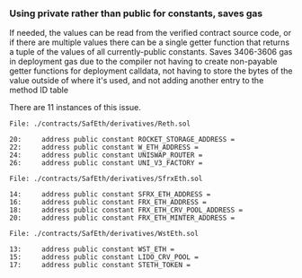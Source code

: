 ### Using private rather than public for constants, saves gas

If needed, the values can be read from the verified contract source code, or if there are multiple values there can be a single getter function that returns a tuple of the values of all currently-public constants. Saves 3406-3606 gas in deployment gas due to the compiler not having to create non-payable getter functions for deployment calldata, not having to store the bytes of the value outside of where it's used, and not adding another entry to the method ID table

There are 11 instances of this issue.

```
File: ./contracts/SafEth/derivatives/Reth.sol

20:     address public constant ROCKET_STORAGE_ADDRESS =
22:     address public constant W_ETH_ADDRESS =
24:     address public constant UNISWAP_ROUTER =
26:     address public constant UNI_V3_FACTORY =
```

```
File: ./contracts/SafEth/derivatives/SfrxEth.sol

14:     address public constant SFRX_ETH_ADDRESS =
16:     address public constant FRX_ETH_ADDRESS =
18:     address public constant FRX_ETH_CRV_POOL_ADDRESS =
20:     address public constant FRX_ETH_MINTER_ADDRESS =
```

```
File: ./contracts/SafEth/derivatives/WstEth.sol

13:     address public constant WST_ETH =
15:     address public constant LIDO_CRV_POOL =
17:     address public constant STETH_TOKEN =
```



